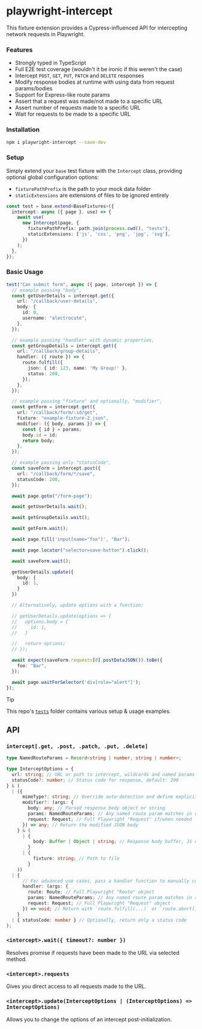 # playwright-intercept

This fixture extension provides a Cypress-influenced API for intercepting network requests in Playwright.

### Features

- Strongly typed in TypeScript
- Full E2E test coverage (wouldn't it be ironic if this weren't the case)
- Intercept `POST`, `GET`, `PUT`, `PATCH` and `DELETE` responses
- Modify response bodies at runtime with using data from request params/bodies
- Support for Express-like route params
- Assert that a request was made/not made to a specific URL
- Assert number of requests made to a specific URL
- Wait for requests to be made to a specific URL

### Installation

```bash
npm i playwright-intercept --save-dev
```

### Setup

Simply extend your `base` test fixture with the `Intercept` class, providing optional global configuration options:

- `fixturePathPrefix` is the path to your mock data folder
- `staticExtensions` are extensions of files to be ignored entirely

```typescript
const test = base.extend<BaseFixtures>({
  intercept: async ({ page }, use) => {
    await use(
      new Intercept(page, {
        fixturePathPrefix: path.join(process.cwd(), "tests"),
        staticExtensions: ['js', 'css', 'png', 'jpg', 'svg'],
      })
    );
  },
});
```

### Basic Usage

```typescript
test("Can submit form", async ({ page, intercept }) => {
  // example passing "body",
  const getUserDetails = intercept.get({
    url: "/callback/user-details",
    body: {
      id: 0,
      username: "alectrocute",
    },
  });

  // example passing "handler" with dynamic properties,
  const getGroupDetails = intercept.get({
    url: "/callback/group-details",
    handler: ({ route }) => {
      route.fulfill({
        json: { id: 123, name: 'My Group!' },
        status: 200,
      });
    },
  });

  // example passing "fixture" and optionally, "modifier",
  const getForm = intercept.get({
    url: "/callback/form/:id/get",
    fixture: "example-fixture-2.json",
    modifier: ({ body, params }) => {
      const { id } = params;
      body.id = id;
      return body;
    },
  });

  // example passing only "statusCode",
  const saveForm = intercept.post({
    url: "/callback/form/*/save",
    statusCode: 200,
  });

  await page.goto("/form-page");

  await getUserDetails.wait();

  await getGroupDetails.wait();

  await getForm.wait();

  await page.fill('input[name="foo"]', "Bar");

  await page.locator("selector=save-button").click();

  await saveForm.wait();

  getUserDetails.update({
    body: {
      id: 1,
    }
  })

  // Alternatively, update options with a function:

  // getUserDetails.update(options => {
  //   options.body = {
  //     id: 1,
  //   }

  //   return options;
  // });

  await expect(saveForm.requests[0].postDataJSON()).toBe({
    foo: "Bar",
  });

  await page.waitForSelector('div[role="alert"]');
});
```

> [!TIP]  
> This repo's [`tests`](https://github.com/alectrocute/playwright-intercept/tree/main/tests) folder contains various setup & usage examples.

## API

### `intercept[.get, .post, .patch, .put, .delete]`

```typescript
type NamedRouteParams = Record<string | number, string | number>;

type InterceptOptions = {
  url: string; // URL or path to intercept, wildcards and named params supported
  statusCode?: number; // Status code for response, default: 200
} & (
  | ({
      mimeType?: string; // Override auto-detection and define explicit mime type
      modifier?: (args: {
        body: any; // Parsed response body object or string
        params: NamedRouteParams; // Any named route param matches in request URL
        request: Request; // Full Playwright "Request" if/when needed
      }) => any; // Return the modified JSON body
    } & (
      | {
          body: Buffer | Object | string; // Response body buffer, JS object or string
        }
      | {
          fixture: string; // Path to file
        }
    ))
  | {
      // For advanced use cases, pass a handler function to manually construct response
      handler: (args: {
        route: Route; // Full Playwright "Route" object
        params: NamedRouteParams; // Any named route param matches in request URL
        request: Request; // Full Playwright "Request" object
      }) => void; // Return with `route.fulfill(...)` or `route.abort()`
    }
  | { statusCode: number } // Optionally, return only a status code
);
```

### `<intercept>.wait({ timeout?: number })`

Resolves promise if requests have been made to the URL via selected method.

### `<intercept>.requests`

Gives you direct access to all requests made to the URL.

### `<intercept>.update(InterceptOptions | (InterceptOptions) => InterceptOptions)`

Allows you to change the options of an intercept post-initialization.
